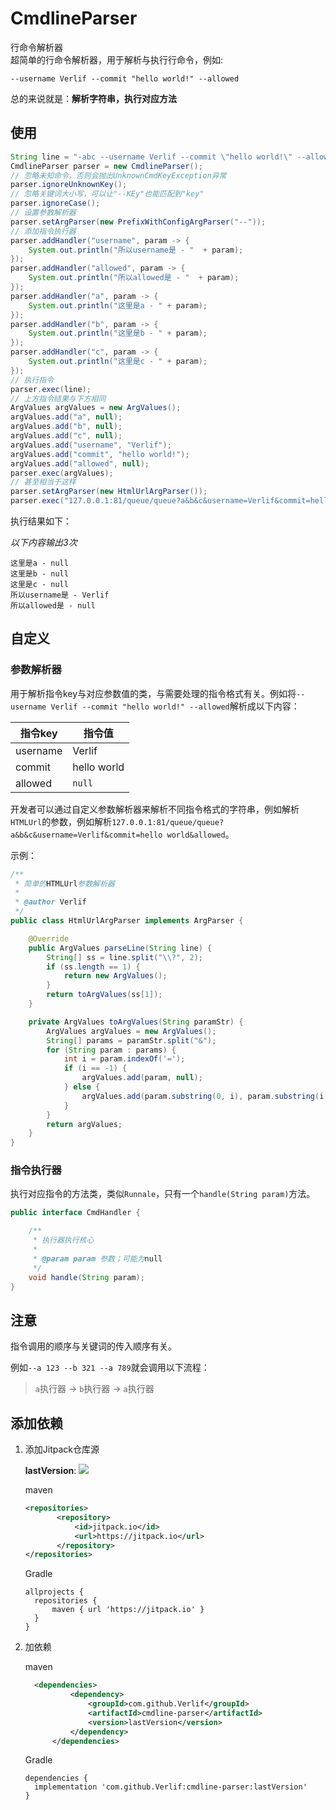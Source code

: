 # CmdlineParser

行命令解析器  
超简单的行命令解析器，用于解析与执行行命令，例如:

```shell
--username Verlif --commit "hello world!" --allowed
```

总的来说就是：__解析字符串，执行对应方法__

## 使用

```java
String line = "-abc --username Verlif --commit \"hello world!\" --allowed";
CmdlineParser parser = new CmdlineParser();
// 忽略未知命令，否则会抛出UnknownCmdKeyException异常
parser.ignoreUnknownKey();
// 忽略关键词大小写，可以让"--KEy"也能匹配到"key"
parser.ignoreCase();
// 设置参数解析器
parser.setArgParser(new PrefixWithConfigArgParser("--"));
// 添加指令执行器
parser.addHandler("username", param -> {
    System.out.println("所以username是 - "  + param);
});
parser.addHandler("allowed", param -> {
    System.out.println("所以allowed是 - "  + param);
});
parser.addHandler("a", param -> {
    System.out.println("这里是a - " + param);
});
parser.addHandler("b", param -> {
    System.out.println("这里是b - " + param);
});
parser.addHandler("c", param -> {
    System.out.println("这里是c - " + param);
});
// 执行指令
parser.exec(line);
// 上方指令结果与下方相同
ArgValues argValues = new ArgValues();
argValues.add("a", null);
argValues.add("b", null);
argValues.add("c", null);
argValues.add("username", "Verlif");
argValues.add("commit", "hello world!");
argValues.add("allowed", null);
parser.exec(argValues);
// 甚至相当于这样
parser.setArgParser(new HtmlUrlArgParser());
parser.exec("127.0.0.1:81/queue/queue?a&b&c&username=Verlif&commit=hello world&allowed");
```

执行结果如下：

*以下内容输出3次*

```text
这里是a - null
这里是b - null
这里是c - null
所以username是 - Verlif
所以allowed是 - null
```

## 自定义

### 参数解析器

用于解析指令key与对应参数值的类，与需要处理的指令格式有关。例如将`--username Verlif --commit "hello world!" --allowed`解析成以下内容：

| 指令key    | 指令值         |
|----------|-------------|
| username | Verlif      |
| commit   | hello world |
| allowed  | `null`      |

开发者可以通过自定义参数解析器来解析不同指令格式的字符串，例如解析`HTMLUrl`的参数，例如解析`127.0.0.1:81/queue/queue?a&b&c&username=Verlif&commit=hello world&allowed`。

示例：

```java
/**
 * 简单的HTMLUrl参数解析器
 *
 * @author Verlif
 */
public class HtmlUrlArgParser implements ArgParser {

    @Override
    public ArgValues parseLine(String line) {
        String[] ss = line.split("\\?", 2);
        if (ss.length == 1) {
            return new ArgValues();
        }
        return toArgValues(ss[1]);
    }

    private ArgValues toArgValues(String paramStr) {
        ArgValues argValues = new ArgValues();
        String[] params = paramStr.split("&");
        for (String param : params) {
            int i = param.indexOf('=');
            if (i == -1) {
                argValues.add(param, null);
            } else {
                argValues.add(param.substring(0, i), param.substring(i + 1));
            }
        }
        return argValues;
    }
}
```

### 指令执行器

执行对应指令的方法类，类似`Runnale`，只有一个`handle(String param)`方法。

```java
public interface CmdHandler {

    /**
     * 执行器执行核心
     *
     * @param param 参数；可能为null
     */
    void handle(String param);
}
```

## 注意

指令调用的顺序与关键词的传入顺序有关。

例如`--a 123 --b 321 --a 789`就会调用以下流程：

> `a`执行器 -> `b`执行器 -> `a`执行器

## 添加依赖

1. 添加Jitpack仓库源

   __lastVersion__: [![](https://jitpack.io/v/Verlif/cmdline-parser.svg)](https://jitpack.io/#Verlif/cmdline-parser)

   maven
   ```xml
   <repositories>
          <repository>
              <id>jitpack.io</id>
              <url>https://jitpack.io</url>
          </repository>
   </repositories>
   ```

   Gradle
   ```text
   allprojects {
     repositories {
         maven { url 'https://jitpack.io' }
     }
   }
   ```

2. 加依赖

   maven
   ```xml
     <dependencies>
             <dependency>
                 <groupId>com.github.Verlif</groupId>
                 <artifactId>cmdline-parser</artifactId>
                 <version>lastVersion</version>
             </dependency>
         </dependencies>
   ```

   Gradle
   ```text
   dependencies {
     implementation 'com.github.Verlif:cmdline-parser:lastVersion'
   }
   ```
